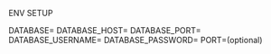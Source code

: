 ENV SETUP

DATABASE=
DATABASE_HOST=
DATABASE_PORT=
DATABASE_USERNAME=
DATABASE_PASSWORD=
PORT=(optional)